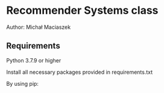 # Recommender Systems class

Author: Michał Maciaszek

## Requirements

Python 3.7.9 or higher

Install all necessary packages provided in requirements.txt

By using pip:






